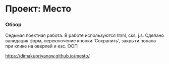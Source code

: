 # Проект: Место

### Обзор
Седьмая поектная работа. В работе используются html, css, j.s. Сделано валидация форм, переключение кнопки 'Сохранить', закрыти попапа при клике на оверлей и esc. ООП


https://dimakupriyanow.github.io/mesto/
